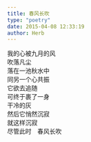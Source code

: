 ```yaml
---  
title: 春风长吹  
type: "poetry"  
date: 2015-04-08 12:33:19  
author: Herb  
---  
```

我的心被九月的风  
吹落凡尘  
落在一池秋水中  
同另一个心共振  
它欲去追随  
可终于裹了一身  
干冷的灰  
然后它悄然沉寂  
就这样沉寂  
尽管此时　春风长吹